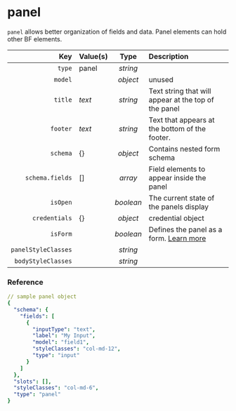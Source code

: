 # panel

`panel` allows better organization of fields and data. Panel elements can hold other BF elements. 

| Key | Value\(s\) | Type | Description |
| ---: | :--- | :---: | :--- |
| `type` | panel | _string_ |  |
| `model` |  | _object_ | unused |
| `title` | _text_ | _string_ | Text string that will appear at the top of the panel |
| `footer` | _text_ | _string_ | Text that appears at the bottom of the footer. |
| `schema` | {} | _object_ | Contains nested form schema |
| `schema.fields` | \[\] | _array_ | Field elements to appear inside the panel |
| `isOpen` |  | _boolean_ | The current state of the panels display |
| `credentials` | {} | _object_ | credential object |
| `isForm` |  | _boolean_ | Defines the panel as a form. [Learn more](../../form-settings/misc-page-settings.md#isform) |
| `panelStyleClasses` |  | _string_ |  |
| `bodyStyleClasses` |  | _string_ |  |

### Reference

```yaml
// sample panel object
{
  "schema": {
    "fields": [
      {
        "inputType": "text",
        "label": "My Input",
        "model": "field1",
        "styleClasses": "col-md-12",
        "type": "input"
      }
    ]
  },
  "slots": [],
  "styleClasses": "col-md-6",
  "type": "panel"
}
```

### 

